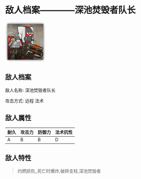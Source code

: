 # 敌人档案————深池焚毁者队长

![深池焚毁者队长](./eneIcons/深池焚毁者队长.png)

## 敌人档案

敌人名称: 深池焚毁者队长

攻击方式: 远程 法术

## 敌人属性

| 耐久      | 攻击力  | 防御力 | 法术抗性 |
|---------|------|-----|------|
| A | B | B | D |

## 敌人特性
> 灼燃损伤,,死亡时爆炸,破碎支柱,深池焚毁者
